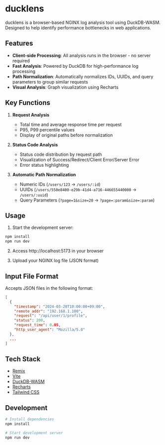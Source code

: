 # ducklens

ducklens is a browser-based NGINX log analysis tool using DuckDB-WASM. Designed to help identify performance bottlenecks in web applications.

## Features

- **Client-side Processing**: All analysis runs in the browser - no server required
- **Fast Analysis**: Powered by DuckDB for high-performance log processing
- **Path Normalization**: Automatically normalizes IDs, UUIDs, and query parameters to group similar requests
- **Visual Analysis**: Graph visualization using Recharts

## Key Functions

1. **Request Analysis**
   - Total time and average response time per request
   - P95, P99 percentile values
   - Display of original paths before normalization

2. **Status Code Analysis**
   - Status code distribution by request path
   - Visualization of Success/Redirect/Client Error/Server Error
   - Error status highlighting

3. **Automatic Path Normalization**
   - Numeric IDs (`/users/123` → `/users/:id`)
   - UUIDs (`/users/550e8400-e29b-41d4-a716-446655440000` → `/users/:uuid`)
   - Query Parameters (`?page=1&size=20` → `?page=:param&size=:param`)

## Usage

1. Start the development server:
```bash
npm install
npm run dev
```

2. Access http://localhost:5173 in your browser

3. Upload your NGINX log file (JSON format)

## Input File Format

Accepts JSON files in the following format:

```json
[
  {
    "timestamp": "2024-03-20T10:00:00+09:00",
    "remote_addr": "192.168.1.100",
    "request": "/api/user/1/profile",
    "status": 200,
    "request_time": 0.05,
    "http_user_agent": "Mozilla/5.0"
  },
  ...
]
```

## Tech Stack

- [Remix](https://remix.run/)
- [Vite](https://vitejs.dev/)
- [DuckDB-WASM](https://duckdb.org/docs/api/wasm/overview)
- [Recharts](https://recharts.org/)
- [Tailwind CSS](https://tailwindcss.com/)

## Development

```bash
# Install dependencies
npm install

# Start development server
npm run dev
```
